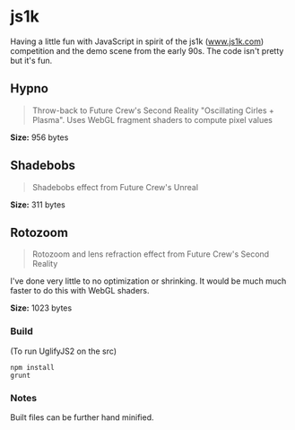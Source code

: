 js1k
====

Having a little fun with JavaScript in spirit of the js1k (www.js1k.com) competition and the demo scene from the early 90s.  The code isn't pretty but it's fun.

## Hypno

 > Throw-back to Future Crew's Second Reality "Oscillating Cirles + Plasma". Uses WebGL fragment shaders to compute pixel values

**Size:** 956 bytes

## Shadebobs

 > Shadebobs effect from Future Crew's Unreal

**Size:** 311 bytes

## Rotozoom

 > Rotozoom and lens refraction effect from Future Crew's Second Reality

I've done very little to no optimization or shrinking. It would be much much faster to do this with WebGL shaders.

**Size:** 1023 bytes


### Build
(To run UglifyJS2 on the src)
```
npm install
grunt
```

### Notes
Built files can be further hand minified.